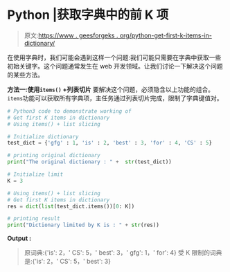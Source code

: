 # Python |获取字典中的前 K 项

> 原文:[https://www . geesforgeks . org/python-get-first-k-items-in-dictionary/](https://www.geeksforgeeks.org/python-get-first-k-items-in-dictionary/)

在使用字典时，我们可能会遇到这样一个问题:我们可能只需要在字典中获取一些初始关键字。这个问题通常发生在 web 开发领域。让我们讨论一下解决这个问题的某些方法。

**方法一:使用`items()` +列表切片**
要解决这个问题，必须隐含以上功能的组合。`items`功能可以获取所有字典项，主任务通过列表切片完成，限制了字典键值对。

```py
# Python3 code to demonstrate working of
# Get first K items in dictionary
# Using items() + list slicing

# Initialize dictionary
test_dict = {'gfg' : 1, 'is' : 2, 'best' : 3, 'for' : 4, 'CS' : 5}

# printing original dictionary
print("The original dictionary : " +  str(test_dict))

# Initialize limit
K = 3

# Using items() + list slicing
# Get first K items in dictionary
res = dict(list(test_dict.items())[0: K])

# printing result 
print("Dictionary limited by K is : " + str(res))
```

**Output :**

> 原词典:{'is': 2，' CS': 5，' best': 3，' gfg': 1，' for': 4}
> 受 K 限制的词典是:{'is': 2，' CS': 5，' best': 3}